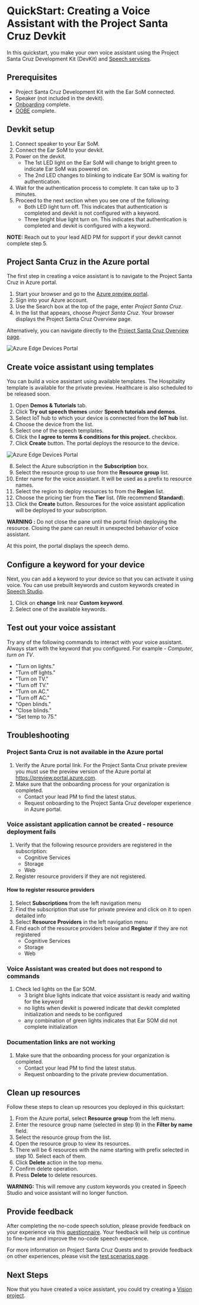 # QuickStart: Creating a Voice Assistant with the Project Santa Cruz Devkit

In this quickstart, you make your own voice assistant using the Project Santa Cruz Development Kit (DevKit) and [Speech services](https://docs.microsoft.com/en-us/azure/cognitive-services/speech-service/overview).

## Prerequisites

* Project Santa Cruz Development Kit with the Ear SoM connected.
* Speaker (not included in the devkit).
* [Onboarding](https://github.com/microsoft/Project-Santa-Cruz-Private-Preview/blob/main/user-guides/getting_started/azure-subscription-onboarding.md) complete.
* [OOBE](https://github.com/microsoft/Project-Santa-Cruz-Private-Preview/blob/main/user-guides/getting_started/oobe.md) complete.

## Devkit setup 

1. Connect speaker to your Ear SoM.
2. Connect the Ear SoM to your devkit.
3. Power on the devkit.
   * The 1st LED light on the Ear SoM will change to bright green to indicate Ear SoM was powered on. 
   *	The 2nd LED changes to blinking to indicate Ear SOM is waiting for authentication.
4. Wait for the authentication process to complete. It can take up to 3 minutes.
5. Proceed to the next section when you see one of the following:
   * Both LED light turn off. This indicates that authentication is completed and devkit is not configured with a keyword.
   * Three bright blue light turn on. This indicates that authentication is completed and devkit is configured with a keyword.

**NOTE:** Reach out to your lead AED PM for support if your devkit cannot complete step 5.

## Project Santa Cruz in the Azure portal

The first step in creating a voice assistant is to navigate to the Project Santa Cruz in Azure portal.

1. Start your browser and go to the [Azure preview portal](https://preview.portal.azure.com/#home).
2. Sign into your Azure account. 
2.	Use the Search box at the top of the page, enter *Project Santa Cruz*.
3.	In the list that appears, choose *Project Santa Cruz*. Your browser displays the Project Santa Cruz Overview page.

Alternatively, you can navigate directly to the [Project Santa Cruz Overview page](https://go.microsoft.com/fwlink/?linkid=2135819).

![Azure Edge Devices Portal](https://github.com/microsoft/Project-Santa-Cruz-Private-Preview/blob/main/user-guides/getting_started/getting_started_images/aed-portal-home-page.png)


## Create voice assistant using templates

You can build a voice assistant using available templates. The Hospitality template is available for the private preview. Healthcare is also scheduled to be released soon.

1.	Open **Demos & Tutorials** tab. 
2.	Click **Try out speech themes** under **Speech tutorials and demos**.
3.	Select IoT hub to which your device is connected from the **IoT hub** list.
4. Choose the device from the list.
5.	Select one of the speech templates.
6. Click the **I agree to terms & conditions for this project.** checkbox.
7.	Click **Create** button. The portal deploys the resource to the device.


![Azure Edge Devices Portal](https://github.com/microsoft/Project-Santa-Cruz-Private-Preview/blob/main/user-guides/getting_started/getting_started_images/aed-try-speech-themes.png)

8. Select the Azure subscription in the **Subscription** box.
9. Select the resource group to use from the **Resource group** list.
10. Enter name for the voice assistant. It will be used as a prefix to resource names.
11. Select the region to deploy resources to from the **Region** list.
12. Choose the pricing tier from the **Tier** list. (We recommend **Standard**).
13. Click the **Create** button. Resources for the voice assistant application will be deployed to your subscription. <br/>

**WARNING :** Do not close the pane until the portal finish deploying the resource. Closing the pane can result in unexpected behavior of voice assistant.
   
At this point, the portal displays the speech demo.

## Configure a keyword for your device

Next, you can add a keyword to your device so that you can activate it using voice. You can use prebuilt keywords and custom keywords created in [Speech Studio](https://speech.microsoft.com/).

1. Click on **change** link near **Custom keyword**.
2.	Select one of the available keywords. 

## Test out your voice assistant

Try any of the following commands to interact with your voice assistant. Always start with the keyword that you configured. For example - *Computer, turn on TV*.
* "Turn on lights."
* "Turn off lights."
* "Turn on TV."
* "Turn off TV."
* "Turn on AC."
* "Turn off AC."
* "Open blinds."
* "Close blinds."
* "Set temp to 75."

## Troubleshooting

### Project Santa Cruz is not available in the Azure portal

1. Verify the Azure portal link. For the Project Santa Cruz private preview you must use the preview version of the Azure portal at  https://preview.portal.azure.com.
2. Make sure that the onboarding process for your organization is completed. 
   * Contact your lead PM to find the latest status. 
   * Request onboarding to the Project Santa Cruz developer experience in Azure portal. 

### Voice assistant application cannot be created - resource deployment fails

1. Verify that the following resource providers are registered in the subscription:
   * Cognitive Services
   * Storage
   * Web
2. Register resource providers if they are not registered.

#### How to register resource providers

1. Select **Subscriptions** from the left navigation menu
2. Find the subscription that use for private preview and click on it to open detailed info
3. Select **Resource Providers** in the left navigation menu
4. Find each of the resource providers below and **Register** if they are not registered
   * Cognitive Services
   * Storage
   * Web

### Voice Assistant was created but does not respond to commands

1. Check led lights on the Ear SOM. 
   * 3 bright blue lights indicate that voice assistant is ready and waiting for the keyword
   * no lights when devkit is powered indicate that devkit completed initialization and needs to be configured
   * any combination of green lights indicates that Ear SOM did not complete initialization 

### Documentation links are not working

1. Make sure that the onboarding process for your organization is completed. 
   * Contact your lead PM to find the latest status. 
   * Request onboarding to the private preview documentation.

## Clean up resources

Follow these steps to clean up resources you deployed in this quickstart: 

1. From the Azure portal, select **Resource group** from the left menu.
2. Enter the resource group name (selected in step 9) in the **Filter by name** field.
3. Select the resource group from the list.
4. Open the resource group to view its resources.
5. There will be 6 resources with the name starting with prefix selected in step 10. Select each of them. 
6. Click **Delete** action in the top menu.
7. Confirm delete operation.
8. Press **Delete** to delete resources.

**WARNING:** This will remove any custom keywords you created in Speech Studio and voice assistant will no longer function. 

## Provide feedback

After completing the no-code speech solution, please provide feedback on your experience via this [questionnaire](https://forms.office.com/Pages/ResponsePage.aspx?id=v4j5cvGGr0GRqy180BHbRzoJxrXKT0dEvfQyxsA0h8lUQU1YTDFUNkhBM005MFlYQkVQSFIxUURFRy4u). Your feedback will help us continue to fine-tune and improve the no-code speech experience.

For more information on Project Santa Cruz Quests and to provide feedback on other experiences, please visit the [test scenarios page](https://github.com/microsoft/Project-Santa-Cruz-Private-Preview/blob/main/user-guides/general/test-scenarios.md).

## Next Steps

Now that you have created a voice assistant, you could try creating a [Vision project](https://github.com/microsoft/Project-Santa-Cruz-Private-Preview/blob/main/user-guides/prototyping/create-nocode-vision.md).

